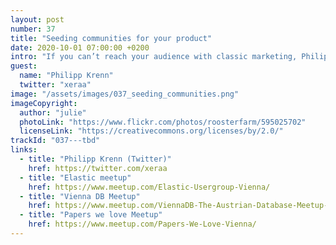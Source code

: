 ```yaml
---
layout: post
number: 37
title: "Seeding communities for your product"
date: 2020-10-01 07:00:00 +0200
intro: "If you can’t reach your audience with classic marketing, Philipp Krenn explains the different aspects of working with their community at Elastic."
guest:
  name: "Philipp Krenn"
  twitter: "xeraa"
image: "/assets/images/037_seeding_communities.png"
imageCopyright:
  author: "julie"
  photoLink: "https://www.flickr.com/photos/roosterfarm/595025702"
  licenseLink: "https://creativecommons.org/licenses/by/2.0/"
trackId: "037---tbd"
links:
  - title: "Philipp Krenn (Twitter)"
    href: https://twitter.com/xeraa
  - title: "Elastic meetup"
    href: https://www.meetup.com/Elastic-Usergroup-Vienna/
  - title: "Vienna DB Meetup"
    href: https://www.meetup.com/ViennaDB-The-Austrian-Database-Meetup-Group/
  - title: "Papers we love Meetup"
    href: https://www.meetup.com/Papers-We-Love-Vienna/
---
```

